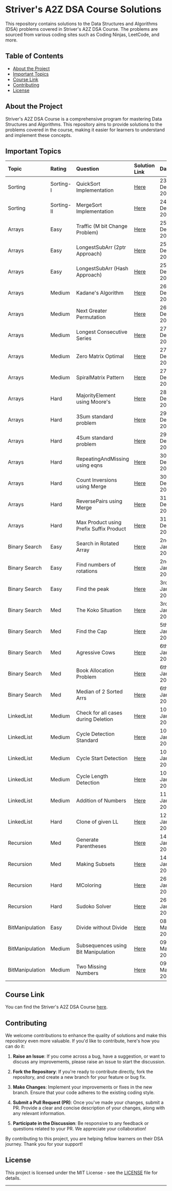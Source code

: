 # Striver's A2Z DSA Course Solutions

This repository contains solutions to the Data Structures and Algorithms (DSA) problems covered in Striver's A2Z DSA Course. The problems are sourced from various coding sites such as Coding Ninjas, LeetCode, and more.

## Table of Contents

-   [About the Project](#about-the-project)
-   [Important Topics](#important-topics)
-   [Course Link](#course-link)
-   [Contributing](#contributing)
-   [License](#license)

## About the Project

Striver's A2Z DSA Course is a comprehensive program for mastering Data Structures and Algorithms. This repository aims to provide solutions to the problems covered in the course, making it easier for learners to understand and implement these concepts.

## Important Topics

| Topic           | Rating     | Question                                | Solution Link                                                                | Date          |
| :-------------- | :--------- | :-------------------------------------- | :--------------------------------------------------------------------------- | :------------ |
| Sorting         | Sorting-I  | QuickSort Implementation                | [Here](./2.%20Sorting/2.2.%20Sorting-II/4.%20QuickSort.py)                   | 23rd Dec 2023 |
| Sorting         | Sorting-II | MergeSort Implementation                | [Here](./2.%20Sorting/2.2.%20Sorting-II/1.%20MergeSort.py)                   | 24th Dec 2023 |
| Arrays          | Easy       | Traffic (M bit Change Problem)          | [Here](./3.%20Arrays/3.1.%20Easy/11.%20Traffic.py)                           | 25th Dec 2023 |
| Arrays          | Easy       | LongestSubArr (2ptr Approach)           | [Here](./3.%20Arrays/3.1.%20Easy/13.%20LongestSubArr.py)                     | 25th Dec 2023 |
| Arrays          | Easy       | LongestSubArr (Hash Approach)           | [Here](./3.%20Arrays/3.1.%20Easy/14.%20LongestSubArrNeg.py)                  | 25th Dec 2023 |
| Arrays          | Medium     | Kadane's Algorithm                      | [Here](./3.%20Arrays/3.2.%20Medium/4.%20Kadane.py)                           | 26th Dec 2023 |
| Arrays          | Medium     | Next Greater Permutation                | [Here](./3.%20Arrays/3.2.%20Medium/8.%20NextPermutation.py)                  | 26th Dec 2023 |
| Arrays          | Medium     | Longest Consecutive Series              | [Here](./3.%20Arrays/3.2.%20Medium/10.%20LongestConsecutiveLeet.py)          | 27th Dec 2023 |
| Arrays          | Medium     | Zero Matrix Optimal                     | [Here](./3.%20Arrays/3.2.%20Medium/13.%20MatrixSpiralLeet.py)                | 27th Dec 2023 |
| Arrays          | Medium     | SpiralMatrix Pattern                    | [Here](./3.%20Arrays/3.2.%20Medium/13.%20MatrixSpiralLeet.py)                | 27th Dec 2023 |
| Arrays          | Hard       | MajorityElement using Moore's           | [Here](./3.%20Arrays/3.3.%20Hard/2.%20MajorityElementLeet.py)                | 28th Dec 2023 |
| Arrays          | Hard       | 3Sum standard problem                   | [Here](./3.%20Arrays/3.3.%20Hard/3.%203SumLeet.py)                           | 29th Dec 2023 |
| Arrays          | Hard       | 4Sum standard problem                   | [Here](./3.%20Arrays/3.3.%20Hard/4.%204SumLeet.py)                           | 29th Dec 2023 |
| Arrays          | Hard       | RepeatingAndMissing using eqns          | [Here](./3.%20Arrays/3.3.%20Hard/10.%20RepeatingAndMissing.py)               | 30th Dec 2023 |
| Arrays          | Hard       | Count Inversions using Merge            | [Here](./3.%20Arrays/3.3.%20Hard/11.%20CountInversions.py)                   | 30th Dec 2023 |
| Arrays          | Hard       | ReversePairs using Merge                | [Here](./3.%20Arrays/3.3.%20Hard/10.%20RepeatingAndMissing.py)               | 31st Dec 2023 |
| Arrays          | Hard       | Max Product using Prefix Suffix Product | [Here](./3.%20Arrays/3.3.%20Hard/10.%20RepeatingAndMissing.py)               | 31st Dec 2023 |
| Binary Search   | Easy       | Search in Rotated Array                 | [Here](./4.%20BinarySearch/4.1.%20BinarySearch1D/8.%20SearchRotated.py)      | 2nd Jan 2024  |
| Binary Search   | Easy       | Find numbers of rotations               | [Here](./4.%20BinarySearch/4.1.%20BinarySearch1D/11.%20Rotations.py)         | 2nd Jan 2024  |
| Binary Search   | Easy       | Find the peak                           | [Here](./4.%20BinarySearch/4.1.%20BinarySearch1D/13.%20Peak.py)              | 3rd Jan 2024  |
| Binary Search   | Med        | The Koko Situation                      | [Here](./4.%20BinarySearch/4.2.%20BinarySearchAns/3.%20KokoLeet.py)          | 3rd Jan 2024  |
| Binary Search   | Med        | Find the Cap                            | [Here](./4.%20BinarySearch/4.2.%20BinarySearchAns/6.%20ShipCapLeet.py)       | 5th Jan 2024  |
| Binary Search   | Med        | Agressive Cows                          | [Here](./4.%20BinarySearch/4.2.%20BinarySearchAns/8.%20AggressiveCows.py)    | 6th Jan 2024  |
| Binary Search   | Med        | Book Allocation Problem                 | [Here](./4.%20BinarySearch/4.2.%20BinarySearchAns/9.%20BookAllocation.py)    | 6th Jan 2024  |
| Binary Search   | Med        | Median of 2 Sorted Arrs                 | [Here](./4.%20BinarySearch/4.2.%20BinarySearchAns/13.%20MedianSortedArrs.py) | 6th Jan 2024  |
| LinkedList      | Medium     | Check for all cases during Deletion     | [Here](./6.%20LinkedList/6.2.%20DLL/3.%20DeleteLastNode.py)                  | 10th Jan 2024 |
| LinkedList      | Medium     | Cycle Detection Standard                | [Here](./6.%20LinkedList/6.3.%20MediumLL/4.%20CycleDetection.py)             | 10th Jan 2024 |
| LinkedList      | Medium     | Cycle Start Detection                   | [Here](./6.%20LinkedList/6.3.%20MediumLL/5.%20StartOfCycle.py)               | 10th Jan 2024 |
| LinkedList      | Medium     | Cycle Length Detection                  | [Here](./6.%20LinkedList/6.3.%20MediumLL/6.%20LengthOfCycle.py)              | 10th Jan 2024 |
| LinkedList      | Medium     | Addition of Numbers                     | [Here](./6.%20LinkedList/6.3.%20MediumLL/15.%20AddNumbersLeet.py)            | 11th Jan 2024 |
| LinkedList      | Hard       | Clone of given LL                       | [Here](./6.%20LinkedList/6.5.%20HardLL/4.%20Clone.py)                        | 12th Jan 2024 |
| Recursion       | Med        | Generate Parentheses                    | [Here](./7.%20Recursion/7.2.%20Subsequences/2.%20GenerateParenthesesLeet.py) | 14th Jan 2024 |
| Recursion       | Med        | Making Subsets                          | [Here](./7.%20Recursion/7.2.%20Subsequences/3.%20SubsetsLeet.py)             | 14th Jan 2024 |
| Recursion       | Hard       | MColoring                               | [Here](./7.%20Recursion/7.3.%20Hard/6.%20MColoring.py)                       | 26th Jan 2024 |
| Recursion       | Hard       | Sudoko Solver                           | [Here](./7.%20Recursion/7.3.%20Hard/8.%20SudokuLeet.py)                      | 26th Jan 2024 |
| BitManipulation | Easy       | Divide without Divide                   | [Here](./8.%20BitManipulation/8.1.%20Basics/8.%20DivideTwoNumbers.py)        | 08th Mar 2024 |
| BitManipulation | Medium     | Subsequences using Bit Manipulation     | [Here](./8.%20BitManipulation/8.2.%20Interview/3.%20Subsequences.py)         | 09th Mar 2024 |
| BitManipulation | Medium     | Two Missing Numbers                     | [Here](./8.%20BitManipulation/8.2.%20Interview/5.%20MIssingBros.py)          | 09th Mar 2024 |

## Course Link

You can find the Striver's A2Z DSA Course [here](https://takeuforward.org/strivers-a2z-dsa-course/strivers-a2z-dsa-course-sheet-2/).

## Contributing

We welcome contributions to enhance the quality of solutions and make this repository even more valuable. If you'd like to contribute, here's how you can do it:

1. **Raise an Issue**: If you come across a bug, have a suggestion, or want to discuss any improvements, please raise an issue to start the discussion.

2. **Fork the Repository**: If you're ready to contribute directly, fork the repository, and create a new branch for your feature or bug fix.

3. **Make Changes**: Implement your improvements or fixes in the new branch. Ensure that your code adheres to the existing coding style.

4. **Submit a Pull Request (PR)**: Once you've made your changes, submit a PR. Provide a clear and concise description of your changes, along with any relevant information.

5. **Participate in the Discussion**: Be responsive to any feedback or questions related to your PR. We appreciate your collaboration!

By contributing to this project, you are helping fellow learners on their DSA journey. Thank you for your support!

## License

This project is licensed under the MIT License - see the [LICENSE](LICENSE) file for details.

---
